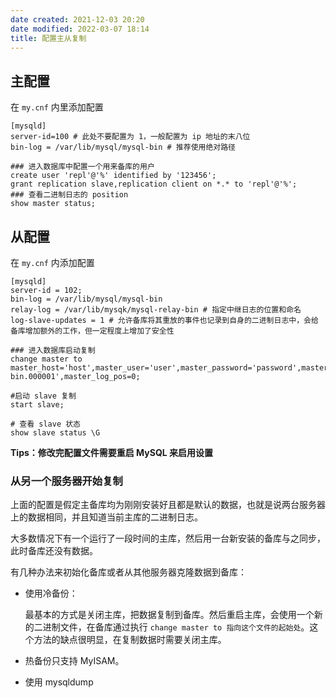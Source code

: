 ```yaml
---
date created: 2021-12-03 20:20
date modified: 2022-03-07 18:14
title: 配置主从复制
---
```

## 主配置

在 `my.cnf` 内里添加配置

```
[mysqld]
server-id=100 # 此处不要配置为 1，一般配置为 ip 地址的末八位
bin-log = /var/lib/mysql/mysql-bin # 推荐使用绝对路径

### 进入数据库中配置一个用来备库的用户
create user 'repl'@'%' identified by '123456';
grant replication slave,replication client on *.* to 'repl'@'%';
### 查看二进制日志的 position
show master status;
```

## 从配置

在 `my.cnf` 内添加配置

```
[mysqld]
server-id = 102;
bin-log = /var/lib/mysql/mysql-bin
relay-log = /var/lib/mysqk/mysql-relay-bin # 指定中继日志的位置和命名
log-slave-updates = 1 # 允许备库将其重放的事件也记录到自身的二进制日志中，会给备库增加额外的工作，但一定程度上增加了安全性

### 进入数据库启动复制
change master to master_host='host',master_user='user',master_password='password',master_log_file='mysql-bin.000001',master_log_pos=0;

#启动 slave 复制
start slave;

# 查看 slave 状态
show slave status \G
```

**Tips：修改完配置文件需要重启 MySQL 来启用设置**



### 从另一个服务器开始复制

上面的配置是假定主备库均为刚刚安装好且都是默认的数据，也就是说两台服务器上的数据相同，并且知道当前主库的二进制日志。

大多数情况下有一个运行了一段时间的主库，然后用一台新安装的备库与之同步，此时备库还没有数据。

有几种办法来初始化备库或者从其他服务器克隆数据到备库：

- 使用冷备份：

  最基本的方式是关闭主库，把数据复制到备库。然后重启主库，会使用一个新的二进制文件，在备库通过执行 `change master to 指向这个文件的起始处`。这个方法的缺点很明显，在复制数据时需要关闭主库。

- 热备份只支持 MyISAM。

- 使用 mysqldump